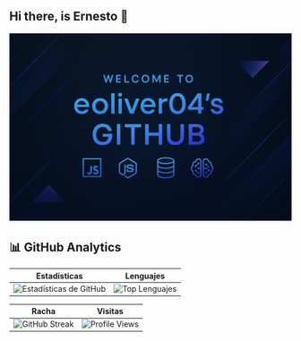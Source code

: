 ## Hi there, is Ernesto 👋
![Banner](./ChatGPT%20Image%2030%20ago%202025,%2012_50_22.png)



## 📊 GitHub Analytics  

| Estadísticas | Lenguajes |
|--------------|-----------|
| ![Estadísticas de GitHub](https://github-readme-stats.vercel.app/api?username=eoliver04&show_icons=true&theme=radical) | ![Top Lenguajes](https://github-readme-stats.vercel.app/api/top-langs/?username=eoliver04&layout=compact&theme=radical) |

| Racha | Visitas |
|-------|---------|
| ![GitHub Streak](https://streak-stats.demolab.com?user=eoliver04&theme=radical&border_radius=10) | ![Profile Views](https://komarev.com/ghpvc/?username=eoliver04&color=blue) |



<!--
**eoliver04/eoliver04** is a ✨ _special_ ✨ repository because its `README.md` (this file) appears on your GitHub profile.

Here are some ideas to get you started:

- 🔭 I’m currently working on ...
- 🌱 I’m currently learning ...
- 👯 I’m looking to collaborate on ...
- 🤔 I’m looking for help with ...
- 💬 Ask me about ...
- 📫 How to reach me: ...
- 😄 Pronouns: ...
- ⚡ Fun fact: ...
-->
